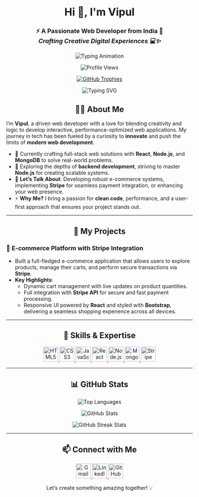 <h1 align="center">Hi 👋, I'm Vipul</h1>
<h3 align="center">
  <strong>⚡ A Passionate Web Developer from India 🚀</strong><br/>
  <em>Crafting Creative Digital Experiences 💻✨</em>
</h3>

<p align="center">
  <img src="https://readme-typing-svg.herokuapp.com?font=Roboto&size=26&duration=4000&color=0e75b6&background=FFFFFF00&center=true&vCenter=true&lines=React+Developer;Payment+Integration+Specialist;Node.js+Expert;Building+Innovative+Web+Applications;Focused+on+User+Experience+and+Performance" alt="Typing Animation" />
</p>


<p align="center">
  <img src="https://komarev.com/ghpvc/?username=vipulsangwan771&label=PROFILE+VIEWS&color=blueviolet&style=for-the-badge" alt="Profile Views" />
</p>

<p align="center">
  <a href="https://github.com/ryo-ma/github-profile-trophy" target="_blank">
    <img src="https://github-profile-trophy.vercel.app/?username=vipulsangwan771&theme=algolia&no-frame=true&no-bg=true&margin-w=20&margin-h=15" alt="GitHub Trophies" />
  </a>
</p>

<p align="center">
  <img align="center" src="https://readme-typing-svg.herokuapp.com?font=Roboto&size=25&duration=4000&color=0e75b6&background=FFFFFF00&center=true&vCenter=true&lines=Web+Developer+%7C+React+Enthusiast;Building+Amazing+Web+Experiences;Lifelong+Learner+%7C+Tech+Lover" alt="Typing SVG" />
</p>



<h2 align="center">👨‍💻 About Me</h2>

I’m **Vipul**, a driven web developer with a love for blending creativity and logic to develop interactive, performance-optimized web applications. My journey in tech has been fueled by a curiosity to **innovate** and push the limits of **modern web development**.

- 🔭 Currently crafting full-stack web solutions with **React**, **Node.js**, and **MongoDB** to solve real-world problems.
- 🌱 Exploring the depths of **backend development**, striving to master **Node.js** for creating scalable systems.
- 💬 **Let’s Talk About**: Developing robust e-commerce systems, implementing **Stripe** for seamless payment integration, or enhancing your web presence.
- ⚡ **Why Me?** I bring a passion for **clean code**, performance, and a user-first approach that ensures your project stands out.

---

<h2 align="center">🚀 My Projects</h2>

### 💼 **E-commerce Platform with Stripe Integration**
- Built a full-fledged e-commerce application that allows users to explore products, manage their carts, and perform secure transactions via **Stripe**.
- **Key Highlights**:
  - Dynamic cart management with live updates on product quantities.
  - Full integration with **Stripe API** for secure and fast payment processing.
  - Responsive UI powered by **React** and styled with **Bootstrap**, delivering a seamless shopping experience across all devices.

---

<h2 align="center">💼 Skills & Expertise</h2>

<p align="center">
  <a href="https://developer.mozilla.org/en-US/docs/Web/HTML" target="_blank">
    <img src="https://img.icons8.com/color/48/000000/html-5.png" alt="HTML5" width="40" height="40"/>
  </a>
  <a href="https://developer.mozilla.org/en-US/docs/Web/CSS" target="_blank">
    <img src="https://img.icons8.com/color/48/000000/css3.png" alt="CSS3" width="40" height="40"/>
  </a>
  <a href="https://developer.mozilla.org/en-US/docs/Web/JavaScript" target="_blank">
    <img src="https://img.icons8.com/color/48/000000/javascript.png" alt="JavaScript" width="40" height="40"/>
  </a>
  <a href="https://reactjs.org/" target="_blank">
    <img src="https://img.icons8.com/plasticine/100/000000/react.png" alt="React" width="40" height="40"/>
  </a>
  <a href="https://nodejs.org" target="_blank">
    <img src="https://img.icons8.com/color/48/000000/nodejs.png" alt="Node.js" width="40" height="40"/>
  </a>
  <a href="https://www.mongodb.com/" target="_blank">
    <img src="https://img.icons8.com/color/48/000000/mongodb.png" alt="MongoDB" width="40" height="40"/>
  </a>
  <a href="https://stripe.com/" target="_blank">
    <img src="https://img.icons8.com/color/48/000000/stripe.png" alt="Stripe" width="40" height="40"/>
  </a>
</p>

---

<h2 align="center">📊 GitHub Stats</h2>

<p align="center">
  <img src="https://github-readme-stats.vercel.app/api/top-langs?username=vipulsangwan771&show_icons=true&locale=en&layout=compact" alt="Top Languages" />
</p>
<p align="center">
  <img src="https://github-readme-stats.vercel.app/api?username=vipulsangwan771&show_icons=true&locale=en" alt="GitHub Stats" />
</p>
<p align="center">
  <img src="https://github-readme-streak-stats.herokuapp.com/?user=vipulsangwan771&" alt="GitHub Streak Stats" />
</p>

---

<h2 align="center">📫 Connect with Me</h2>

<p align="center">
  <a href="mailto:vipulsangwan771@gmail.com" target="_blank">
    <img src="https://img.icons8.com/fluency/48/000000/gmail-new.png" alt="Gmail" width="40" height="40"/>
  </a>
  <a href="https://linkedin.com/in/vipul-sangwan" target="_blank">
    <img src="https://img.icons8.com/color/48/000000/linkedin.png" alt="LinkedIn" width="40" height="40"/>
  </a>
  <a href="https://github.com/vipulsangwan771" target="_blank">
    <img src="https://img.icons8.com/ios-glyphs/30/000000/github.png" alt="GitHub" width="40" height="40"/>
  </a>
</p>

<p align="center">
  Let’s create something amazing together! 💡
</p>
